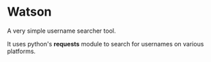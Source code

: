 # Watson
A very simple username searcher tool.<br>

It uses python's <b>requests</b> module to search for usernames on various platforms.
